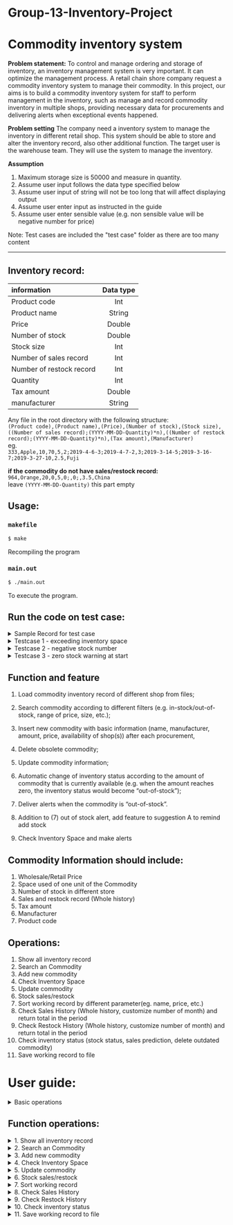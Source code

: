 # Group-13-Inventory-Project
# Commodity inventory system

**Problem statement:**
To control and manage ordering and storage of inventory, an inventory management system is very important. It can optimize the management process. A retail chain shore company request a commodity inventory system to manage their commodity. In this project, our aims is to build a commodity inventory system for staff to perform management in the inventory, such as manage and record commodity inventory in multiple shops, providing necessary data for procurements and delivering alerts when exceptional events happened.

**Problem setting**
The company need a inventory system to manage the inventory in different retail shop. This system should be able to store and alter the inventory record, also other additional function. The target user is the warehouse team. They will use the system to manage the inventory.

**Assumption**
1. Maximum storage size is 50000 and measure in quantity.
2. Assume user input follows the data type specified below
3. Assume user input of string will not be too long that will affect displaying output
4. Assume user enter input as instructed in the guide
5. Assume user enter sensible value (e.g. non sensible value will be negative number for price)

Note: Test cases are included the "test case" folder as there are too many content

--------------------------------------------------------

**Inventory record:<br/>**
-----------------------------------------

|information              |Data type|
|:---                     |  :---:  |
|Product code             |Int      |
|Product name             |String   |
|Price                    |Double   |
|Number of stock          |Double   |
|Stock size               |Int      |
|Number of sales record   |Int      |
|Number of restock record |Int      |
|Quantity                 |Int      |
|Tax amount               |Double   |
|manufacturer             |String   |


Any file in the root directory with the following structure:  
```(Product code),(Product name),(Price),(Number of stock),(Stock size),((Number of sales record);(YYYY-MM-DD-Quantity)*n),((Number of restock record);(YYYY-MM-DD-Quantity)*n),(Tax amount),(Manufacturer)```  
eg.  
```333,Apple,10,70,5,2;2019-4-6-3;2019-4-7-2,3;2019-3-14-5;2019-3-16-7;2019-3-27-10,2.5,Fuji```  

**if the commodity do not have sales/restock record:**  
```964,Orange,20,0,5,0;,0;,3.5,China```  
leave ```(YYYY-MM-DD-Quantity)``` this part empty

**Usage:<br/>**
----------------
### `makefile`
```sh
$ make
```
Recompiling the program

### `main.out`
```sh
$ ./main.out
```
To execute the program.

**Run the code on test case:<br/>**
-----------------------------------
<details>
  <summary>Sample Record for test case</summary>
  <details>
  <summary>sample.txt</summary>
  
  ```
  *********Enquiry result*********

  Index     Product Code   Name                Price     Stock Number   Stock Size     Number of Sales Record Number of Restock Record  Manufacturer             Tax Amount
  0         333            Apple A             $10       40             5              2                      3                         Fuji                     $2.5
  1         334            Orange              $11       60             5              2                      3                         Fuji                     $2.5
  2         335            DragonFruit         $13       19             6              2                      3                         Fuji                     $2.5
  3         133            Banana              $7        300            4              2                      3                         Fuji                     $2.5
  4         134            Kiwi                $15       21             2              2                      3                         Fuji                     $2.5
  5         135            Papaya              $13       90             3              2                      3                         Fuji                     $2.5
  6         233            Cherry              $11       72             3              2                      3                         Fuji                     $2.5
  7         232            Avocado             $21       69             5              2                      3                         Fuji                     $2.5
  8         231            Redcurrant          $18.5     1              5              2                      3                         Fuji                     $2.5
  ```
  ***************
  Inventory Space
  ```
  Calculating...
  Inventory Space: 2692/50000
  ```
  </details>
  
  <details>
  <summary>sample2.txt</summary>
  
  ```
  *********Enquiry result*********

  Index     Product Code   Name                Price     Stock Number   Stock Size     Number of Sales Record Number of Restock Record  Manufacturer             Tax Amount
  0         333            Apple               $10       70             5              2                      3                         Fuji                     $2.5
  1         964            Orange              $20       0              5              0                      0                         China                    $3.5
  ```
  </details>
  
  </details>
  
<details>
  <summary>Testcase 1 - exceeding inventory space</summary>
  
### `input 1`
```
sample.txt 6 Y 333 2 2019-04-27 9462
```
`sample.txt`: Import sample record file to the system
`6`: updating sales and restock record  
`Y`: Say you the product code of the commodity  
`333`: The product code of the commodity add record to  
`2`: Choice to add restock record  
`2019-04-27`: Date of restock record  
`9462`: Quantity of restock  



### `output 1`
Beacuse `2692+9462*5 = 50002`, exceeding the total inventory space, therefore
```
Action will result in exceeding available inventory space 50002/50000
```
  </details>

<details>
  <summary>Testcase 2 - negative stock number</summary>
  
### `input 2`
```
sample.txt 6 Y 333 1 2019-04-27 41
```
`sample.txt`: Import sample record file to the system
`6`: updating sales and restock record  
`Y`: Say you the product code of the commodity  
`333`: The product code of the commodity add record to 
`1`: Choice to add sales record  
`2019-04-27`: Date of sales record  
`41`: Quantity of sales  

### `output 2`
Beacuse `40-41 = -1`, resulting in negative stock number, therefore
```
Error! Your action will result in negatve stock number(From 40 -> -1 )
```
  </details>
  
<details>
  <summary>Testcase 3 - zero stock warning at start</summary>

### `input 3`
```
sample2.txt
```
`sample2.txt`: Import sample record file to the system
### `output 3`
As the number of stock of Orange is 0, the system will automaticlly remind the user everytime the user start the program.
```
Out of stock warning:
Index     Product Code   Name                Number of stock
1         964            Orange              0
```
  </details>


**Function and feature**
------------------------
1) Load commodity inventory record of different shop from files; 

2) Search commodity according to different filters (e.g. in-stock/out-of-stock, range of price, size, etc.);

3) Insert new commodity with basic information (name, manufacturer, amount, price, availability of shop(s)) after each procurement,

4) Delete obsolete commodity;

5) Update commodity information;

6) Automatic change of inventory status according to the amount of commodity that is currently available (e.g. when the amount reaches zero, the inventory status would become “out-of-stock”);

7) Deliver alerts when the commodity is “out-of-stock”.

8) Addition to (7) out of stock alert, add feature to suggestion A to remind add stock<br/>

9) Check Inventory Space and make alerts<br/>

**Commodity Information should include:**
-----------------------------------------

1. Wholesale/Retail Price<br/>
2. Space used of one unit of the Commodity <br/>
3. Number of stock in different store<br/>
4. Sales and restock record (Whole history)<br/>
5. Tax amount<br/>
6. Manufacturer<br/>
7. Product code<br/>

**Operations:<br/>**
--------------------

1.  Show all inventory record  
2.  Search an Commodity  
3.  Add new commodity  
4.  Check Inventory Space    
5.  Update commodity  
6.  Stock sales/restock 
7.  Sort working record by different parameter(eg. name, price, etc.)   
8.  Check Sales History (Whole history, customize number of month) and return total in the period   
9.  Check Restock History (Whole history, customize number of month) and return total in the period 
10. Check inventory status (stock status, sales prediction, delete outdated commodity)  
11. Save working record to file 





# User guide:

<details>
  <summary>Basic operations</summary>
        
## Initializing the programme
Everytime the programme is executed, you will be asked to enter the filename of the record:
```
Please input the file name of the record: 
```
If this is the first time this programme is used, enter a file name to create a empty file to work with.    
You can choose to save to that file when necessary by choosing option _11. Save working record to file_.      
Alternativly, if you already have a working file, just simply enter the file name to start the programme.  
    
If done correctly, you should see
```
Loading record....
Loading CSV....
All record loaded
```
    
Note: The programme does not modify your file unless you choose to do so by choosing option _11. Save working record to file_ and choose to overwrite the file.     
    
You will recieve a out of stock warning if any commodity is out of stock    
For example, you might see
```
Out of stock warning: 
Index     Product Code   Name                Number of stock
1         134            Kiwi                0     
...
...
``` 

## Understanding the operation basics of the main menu
After records are succesfully loaded, you should see the following main menu    

```
*********XXX Company Commodity Inventory system*********
1.  Show all inventory record
2.  Search an Commodity
3.  Add new commodity
4.  Check Inventory Space
5.  Update commodity
6.  Stock sales/restock
7.  Sort working record
8.  Check Sales History
9.  Check Restock History
10. Check inventory status
11. Save working record to file
12. Exit
Please input a command: 
```
Choose the operation you want by entering a number that corresponse to the description of the menu above    
Then press `enter` to execute that function
For example you want to `Show all inventory record`, enter `1` and press the `enter` key  
Details of how to use the functions in the programme is included below  
    
## Ending the programme
After you are done with the programme, you can save the file first then exit or simply exit without saving  
To terminate the programme, press `12` and `enter` to exit the programme
YOu will be asked
```
Are you sure to end the Programme?
Press "Y" to terminate the programme, press "N" to continue: N
```
Press `Y` to end the programme and press `N` to continue using.

If ended correctly, you should see
`Program end Sucessfully. Thanks for using our programme :)`
</details>

## Function operations:

<details>
  <summary>1.  Show all inventory record</summary>
  
  ### 1. Show all inventory record
  Show all inventiry record is a function that allows you to see all commodities in your inventory and their detail inforamtion. To call this function, enter `1` in the main menu and press `enter`  
  You will then see the following prompt
  ```
  *********Showing all inventory record*********

  Input the number one by one in any sequence and input -1 when done or enter 11 to print All
  *** E.g. Enter your choice here: 1 2 5 4 -1 ***
  Here are the options: 
  1. Index            2.Product Code           3.Name
  4.Price             5.Stock Number           6.Stock Size
  7.Number Of Sales Record                     8.Number Of Restock Record
  9.Manufacturer      10.Tax Amount            11.ALL
  Enter your choice here: 
  ```
  These are the information that every commodity contains, you can choose specific kinds of information to show on the screen. After `Enter your choice here`, you can input which kind of information to show. You can indicated the kinds of information you want by entering the corresponding number.  
  You should enter the corresponding number one by one and separate it with `space` or press `enter` after each entry.  
  Finally enter one more `space` and then enter `-1` to indicate all kinds of information in question is inputed. 
  You can also enter `11` to show all information available.    
    
Note: You can enter the same attributes multiple times but no not enter more than 12 attributes at onece. Also, if your input contains `11`, it will ignore other inputs and print all attributes in order.   

  ***
  Examples:  

  <details>
    <summary>1. Show Index, Name and Stock number </summary>


  Enter `1 3 5 -1` and press `enter`  
  Note that `1 3 5` is the field that corresponse to Index, Name and Stock number, `-1` is to indicate everything in question is inputed. 
  You should see
  ```
  *********Enquiry result*********
  
  Index     Name                Stock Number   
  0         Banana              300            
  1         Kiwi                21             
  2         Papaya              90             
  3         Redcurrant          1   
  ...
  ...
  ```

  </details>



  <details>
    <summary>2. Show Tax amount, Name and Price </summary>


  Enter `10 3 4 -1` and press `enter` 
  You should see  
  ```
  *********Enquiry result*********
  
  Tax Amount     Name                Price     
  $2.5           Banana              $7         
  $2.5           Kiwi                $15        
  $2.5           Papaya              $13        
  $2.5           Redcurrant          $18.5 
  ...
  ...
  ```

  </details>


  <details>
    <summary>3. Show all information</summary>


  Enter `11` and press `enter`
  You should see
  ```
  *********Enquiry result*********
  
  Index     Product Code   Name                Price     Stock Number   Stock Size     Number of Sales Record Number of Restock Record  Manufacturer   Tax Amount     
  0         133            Banana              $7        300            4              2                      3                         Fuji           $2.5           
  1         134            Kiwi                $15       21             2              2                      3                         Fuji           $2.5           
  2         135            Papaya              $13       90             3              2                      3                         Fuji           $2.5           
  3         231            Redcurrant          $18.5     1              5              2                      3                         Fuji           $2.5           
  4         232            Avocado             $21       69             5              2                      3                         Fuji           $2.5 
  ```
  </details>




  ***

  After a display is done, you will be transfered to the main menu again 
  To enter another display, just press `1` again to initiate another display of commodity information

</details>

<!---
function 2 description
--> 


<details>
  <summary>2.  Search an Commodity</summary>

It is a function that allows you to search all commodities in your inventory with different specifed or range of information and their detail inforamtion.    
The search function will narrow down the result each time you search, such that only the result in the previous search will be considered.  
The scope will be reseted if you exit the function.   
  To call this function, enter `2` in the main menu and press `enter`
  You will then see the following prompt  
  
  ```  
  *********Commodity searching*********

  Find by choosing one of the constrain below:
  1.Index            2.Product Code           3.Name
  4.Price             5.Stock Number           6.Stock Size
  7.Number Of Sales Record                     8.Number Of Restock Record
  9.Manufacturer      10.Tax Amount            11:End search
  Type in the constrain number: 
  ```  
  
  These are the information that every commodity contains, you can choose specific kinds of constrain to search commodity(s). After `Type in the constrain number`, you can input which kind of constrain to be use. You can indicated the constrain of information you want by entering the corresponding number, and press `Enter`.  
  For digits type, commodity can be search by `specific number` or `range of number`.  
  For string type, you can search by `substring`.    
  
  ### Showing the result
  ```
  Choose how to show your search result
  Input the number one by one in any sequence and input -1 when done or enter 11 to print All
  *** E.g. Enter your choice here: 1 2 5 4 -1 ***
  Here are the options:
  1. Index            2.Product Code           3.Name
  4.Price             5.Stock Number           6.Stock Size
  7.Number Of Sales Record                     8.Number Of Restock Record
  9.Manufacturer      10.Tax Amount            11.ALL
  Enter your choice here: 
  ```
  These are the information that every commodity contains, you can choose specific kinds of information to show on the screen. After `Enter your choice here`, you can input which kind of information to show. You can indicated the kinds of information you want by entering the corresponding number.   
Note: refer to function `1. Show all commodity`   
  You should enter the corresponding number one by one and separate it with `space` or press `enter` after each entry.  
  Finally enter one more `space` and then enter `-1` to indicate all kinds of information in question is inputed. 
  You can also enter `11` to show all information available.  
    
  You can continue to search in the searching result by adding constrain or enter`-1` to exit the search function. 
  
  ***
  Examples:
  <details>
  <summary>1.Search Price which is 13</summary>
  
  Enter`4`for searching price.   
  
  ```  
  *********Commodity searching*********
  
  Find by choosing one of the constrain below:
  1.Index            2.Product Code           3.Name
  4.Price             5.Stock Number           6.Stock Size
  7.Number Of Sales Record                     8.Number Of Restock Record
  9.Manufacturer      10.Tax Amount            11:End search
  Type in the constrain number: 4
  ```
  
  Enter`1`for searching specific price.  
  ```
  Search by 1. Specific Price  2. Range of Price
  Enter your choice here: 1
  ```
  
  Enter`13`to search commodity with price of 13.
  ```
  Your target Price is : 13
  ```
  
  Enter`11`for showing all information of result.
  
  ```
  Choose how to show your search result
  Input the number one by one in any sequence and input -1 when done or enter 11 to print All
  *** E.g. Enter your choice here: 1 2 5 4 -1 ***
  Here are the options:
  1. Index            2.Product Code           3.Name
  4.Price             5.Stock Number           6.Stock Size
  7.Number Of Sales Record                     8.Number Of Restock Record
  9.Manufacturer      10.Tax Amount            11.ALL
  Enter your choice here: 11

  *********Enquiry result*********
  
  Index     Product Code   Name                Price     Stock Number   Stock Size     Number of Sales Record Number of Restock Record  Manufacturer   Tax Amount
  2         335            DragonFruit         $13       19             6              2                      3                         Fuji           $2.5
  5         135            Papaya              $13       90             3              2                      3                         Fuji           $2.5
  ```
  
  Enter`11`for exiting the function. 
  
  ```
  *********Commodity searching*********

  Find by choosing one of the constrain below:
  1.Index            2.Product Code           3.Name
  4.Price             5.Stock Number           6.Stock Size
  7.Number Of Sales Record                     8.Number Of Restock Record
  9.Manufacturer      10.Tax Amount            11:End search
  Type in the constrain number: 11

  Exiting search...

  Returning to main page...
  ```
  </details>
  <details>
  <summary>2.Search Product code between 100 and 200, and Price higher than 10</summary>
  
  Enter`2` in the main menu to search `commodity` by `product code`.
  
  ```
  *********Commodity searching*********

  Find by choosing one of the constrain below:
  1. Index            2.Product Code           3.Name
  4.Price             5.Stock Number           6.Stock Size
  7.Number Of Sales Record                     8.Number Of Restock Record
  9.Manufacturer      10.Tax Amount            11:End search
  Type in the constrain number: 2
  ```
  
  Enter `2` to search by range of product code.
  ```
  Search by 1. Specific Product Code  2. Range of Product Code
  Enter your choice here: 2
  ```
  
  Enter`3` to search with in a range.
  ```
  You are searching by 1.Larger or equal than  2. Smaller or equal than   3.Between two numbers
  Enter your choice here: 3
  ```
  
  Enter`100`indicating the lower boundary is 100.
  ```
  The number is larger or equal than: 100
  ```
  
  Enter`200`indicating the upper boundary is 200.
  ```
  The number is smaller or equal than: 200
  ```
  
  Enter`11`to show all information of results.
  ```
  Choose how to show your search result
  Input the number one by one in any sequence and input -1 when done or enter 11 to print All
  *** E.g. Enter your choice here: 1 2 5 4 -1 ***
  Here are the options:
  1. Index            2.Product Code           3.Name
  4.Price             5.Stock Number           6.Stock Size
  7.Number Of Sales Record                     8.Number Of Restock Record
  9.Manufacturer      10.Tax Amount            11.ALL
  Enter your choice here: 11

  *********Enquiry result*********
  
  Index     Product Code   Name                Price     Stock Number   Stock Size     Number of Sales Record Number of Restock Record  Manufacturer   Tax Amount
  3         133            Banana              $7        300            4              2                      3                         Fuji           $2.5
  4         134            Kiwi                $15       21             2              2                      3                         Fuji           $2.5
  5         135            Papaya              $13       90             3              2                      3                         Fuji           $2.5
  ```
  
  Enter`4`to search within the results by price.
  ```
  Find by choosing one of the constrain below:
  1. Index            2.Product Code           3.Name
  4.Price             5.Stock Number           6.Stock Size
  7.Number Of Sales Record                     8.Number Of Restock Record
  9.Manufacturer      10.Tax Amount            11:End search
  Type in the constrain number: 4
  ```
  
  Enter`2`to search in range.
  ```
  Search by 1. Specific Price  2. Range of Price
  Enter your choice here: 2
  ```
  
  Enter`1`to search price higher than.
  ```
  You are searching by 1.Larger or equal than  2. Smaller or equal than   3.Between two numbers
  Enter your choice here: 1
  ```
  
  Enter`10`to indicate lower boundary is 10.
  ```
  The number is larger or equal than: 10
  ```
  
  Enter`11`to show all information of results.
  ```
  Choose how to show your search result
  Input the number one by one in any sequence and input -1 when done or enter 11 to print All
  *** E.g. Enter your choice here: 1 2 5 4 -1 ***
  Here are the options:
  1. Index            2.Product Code           3.Name
  4.Price             5.Stock Number           6.Stock Size
  7.Number Of Sales Record                     8.Number Of Restock Record
  9.Manufacturer      10.Tax Amount            11.ALL
  Enter your choice here: 11

  *********Enquiry result*********
  
  Index     Product Code   Name                Price     Stock Number   Stock Size     Number of Sales Record Number of Restock Record  Manufacturer   Tax Amount
  4         134            Kiwi                $15       21             2              2                      3                         Fuji           $2.5
  5         135            Papaya              $13       90             3              2                      3                         Fuji           $2.5
  ```
  
  Enter`11`to exit the function.    
  You should see the following if exited correctly.    
  ```
  Find by choosing one of the constrain below:
  1. Index            2.Product Code           3.Name
  4.Price             5.Stock Number           6.Stock Size
  7.Number Of Sales Record                     8.Number Of Restock Record
  9.Manufacturer      10.Tax Amount            11:End search
  Type in the constrain number: 11

  Exiting search...

  Returning to main page...
  ```
  </details>
  
 <!---
function 3 description
--> 
  
  
  <details>
  <summary>3.Search name with substring "an"</summary>
  
  Enter`3`to search by name.
  
  ```
  *********Commodity searching*********

  Find by choosing one of the constrain below. Enter -1 if you are done searching
  1. Index 2.Product Code 3.Name 4.Price 5.Stock Number
  6.Stock Size 7.Number Of Sales Record 8.Number Of Restock Record 9.Manufacturer 10.Tax Amount
  Type in the constrain number: 3
  ```
  
  Enter`an`to search by substring "an".
  ```
  Enter the Nameyou wan to search. Can be a sub string of the Name
  Enter your word here:
  an
  ``` 
  
  Enter`11`to show all information of results.
  ```
  Choose how to show your search result
  Input the number one by one in any sequence and input -1 when done or enter 11 to print All
  *** E.g. Enter here: 1 2 5 4 -1 ***
  Here are the options:
  1. Index 2.Product Code 3.Name 4.Price 5.Stock Number
  6.Stock Size 7.Number Of Sales Record 8.Number Of Restock Record 9.Manufacturer 10.Tax Amount 11.ALL
  Enter here: 11

  *********Enquiry result*********
  Index     Product Code   Name                Price     Stock Number   Stock Size     Number of Sales Record Number of Restock Record  Manufacturer   Tax Amount
  1         334            Orange              $11       60             5              2                      3                         Fuji           $2.5
  3         133            Banana              $7        300            4              2                      3                         Fuji           $2.5
  8         231            Redcurrant          $18.5     1              5              2                      3                         Fuji           $2.5
  ```
  
  Enter`-1`to exit the function.
  ```
  *********Commodity searching*********

  Find by choosing one of the constrain below. Enter -1 if you are done searching
  1. Index 2.Product Code 3.Name 4.Price 5.Stock Number
  6.Stock Size 7.Number Of Sales Record 8.Number Of Restock Record 9.Manufacturer 10.Tax Amount
  Type in the constrain number: -1

  Exiting search...

  Returning to main page...
  ```
  </details>
  
  ***
  
  </details>
  
  <details>
  <summary>3. Add new commodity</summary>
  
  It is a function for you to add new type of commodity to the inventory. Before adding, please prepare information of `name`, `product code`, `price`, `size of stock`, `tax amount`, and `manufacturer` of the product.  
  To call this function, enter `3` in the main menu and press `enter`  
  You will then see the following prompt
  ### 1.Name
  Asking you to enter the `commodity name` and press `Enter`.
  ```
  Preparing to add a new commodity...

  Please enter the commodity name: Apple
  ```
  
  ### 2.Product code
  Enter an interger for the product `code`    
  You are use different number of digit(s) for the product code   
  For example `533` as below
  ```
  Please enter the product code: 533
  ```
  
  ### 3.Price
  Enter an interger value for the `price`   
  For example `3`
  ```
  Please enter the price: 3
  ```
  
  ### 4.Size of stock
  Enter an interger value for the `size of stock`.    
  For example `2` for size of stock   
  
  ```
  Please enter the size of stock: 2
  ```
  
  ### 5.Tax amount
  Enter the `commodity tax` of the commodity    
  For example `1`for tax amount.    
  Can be an interger or a number with decimals
  ```
  Please enter the tax amount: 1
  ```
  
  ### 6.Manufacturer
  Enter the name of the `manufacture` such as `Fuji`for manufacturer.
  ```
  Please enter the name of the manufacturer: Fuji
  ```
  The following prompt will be shown when the commodity has all the required data.
  ```
  Commodity added! Returning to main screen...
  ```
  </details>
 
 
<!---
function 4 description
--> 
 
  <details>
  <summary>4.  Check Inventory Space</summary>
  
  This function allow you to check the `occupied space` of the inventory. 
  To call this function, enter `4` in the main menu and press `enter`  
  You will then see the following prompt
  
  ```
  Calculating...
  Inventory Space: 2692/50000
  ```
  
  `2692` is the occupied space.  
  `50000` is the total space of the inventory
</details>
  
  
  <!---
function 5 description
--> 
  
  <details>
  <summary>5.  Update commodity</summary>
  
  You can use this function to update `name`, `product code`, `price`, `size of stock`, `tax amount`, and `manufacturer` of the product by `product code`.  
  To call this function, enter `5` in the main menu and press `enter`  
  You will then see the following prompt
  ```
  Preparing to modify commodity...
  Do you know the product code of the commodity that you want to update?(Y/N) 
  ```
Input `Y` and press `enter` if you **do** know the product code   
Input `N` and press `enter` if you **do not** know the product code 

1. If you press `N`, you will see the prompt below    
```
~~Please first search the commodity and change the record by product code~~

*********Commodity searching*********

Find by choosing one of the constrain below: 
1. Index            2.Product Code           3.Name
4.Price             5.Stock Number           6.Stock Size
7.Number Of Sales Record                     8.Number Of Restock Record
9.Manufacturer      10.Tax Amount            11:End search
Type in the constrain number: 
```
This is the search function as descibed in `2.  Search an Commodity`  
Search the commodity under interest and input `11` to end search


2. After searching or if you pressed `Y` , you will be asked to enter the `product code` you want to update   
  
  ```
  ***************************************************************************************
  Please enter the productCode of the commodity that you want to update:
  ```
  Enter the`product code`, for example `333`.
  You will see information of it for your reference. From the menu, enter your choice after `Enter your choice here:` with the corresponding number to the options shown.   
  
  ```
  Index     Product Code   Name                Price     Stock Number   Stock Size     Number of Sales Record Number of Restock Record  Manufacturer   Tax Amount
  0         333            Apple A             $10       40             5              2                      3                         Fuji           $2.5    

What attribute of the commodity do you want to change/update?
1. Product Code
2. Product Name
3. Price
4. Size of stock
5. Tax amount
6. Name of manufacturer
7. Quit
Enter your choice here: 
  ```
  For example, enter`1`to update the product code.  
  it will display the current product code, and prompt you to enter the new one.
  ```
  Change from 333 to:
  ```
  if you enter`456`, you will see the following prompt.
  ```
  The product code is now: 456
  Commodity updated
  ```
  Such that the `product code` is now changed from `333` to `456`
  
  You can continue updating the commodity's imformation by enter number between `1-6` or quit the function by `7`.  
  If you enter `7`, you will see the following prompt meaning you have successfully quit the function.
  ```
  Exiting commodity update...
  ```
You will then be transfer back to the main menu.  
  </details>
  
   
<!---
function 6 description
--> 
 
  
<details>
<summary>6.  Stock sales/restock </summary>
This function allows you to make sales or restock record to change the number of stock      
You will be prompted by the following       
    
```  
You are updating sales and restock record

Do you know the product code of the commodity that you want to update?(Y/N) 
```
Input `Y` and press `enter` if you **do** know the product code   
Input `N` and press `enter` if you **do not** know the product code   
  
1. If you press `N`, you will see the prompt below    
```
~~Please first search the commodity and change the record by product code~~

*********Commodity searching*********

Find by choosing one of the constrain below: 
1. Index            2.Product Code           3.Name
4.Price             5.Stock Number           6.Stock Size
7.Number Of Sales Record                     8.Number Of Restock Record
9.Manufacturer      10.Tax Amount            11:End search
Type in the constrain number: 
```
This is the search function as descibed in `2.  Search an Commodity`  
Search the commodity under interest and input `11` to end search 

  
If you pressed `Y` or finished searching, you will then be asked to enter the `product code` in question  
`Please enter the product code of the commodity that you want to add record to: `    
Enter the `product code` and press `enter`  
    
You will then have three choice as below
```
Choice 1.Adding Sales record
       2.Adding Restock record
       3.Quit
Choice: 
```
Enter the number corresponding the function you want to use and press `enter`   
        
       
1. Adding Sales record
You will be asked to enter the date of the sales in `YYYY-MM-DD` format and the quantity of the sales made      
Below will be an example of the operation, `Record added!` indicate the record is succesfuly added     
```
You are adding record of sales of Redcurrant (231)
Sales time (YYYY-MM-DD): 2019-11-11
Quantity: 1
Record added!
```
If the sales is lager than the number of stock, an error message would show up      
`Error! Your action will result in negatve stock number(From <original number> -> <expected final number> )`    
    
2. Adding Restock record
You will be asked to enter the date of the restock in `YYYY-MM-DD` format and the quantity of the restock made 
Below will be an example of the operation, `Record added!` indicate the record is succesfuly added     
```
You are adding record of restock of Redcurrant (231)
Delivery time (YYYY-MM-DD): 2019-12-12
Quantity: 100
Record added!
```
If the restock quantity is lager than the available inventory space, an error message would show up    
Action will result in exceeding available inventory space <value that is exceeded>/<total space>        
        
3. Quit
This will transfer you back to the main menu
  
  
  
</details>
  
   
<!---
function 7 description
--> 
 
  
<details>
<summary>7.  Sort working record </summary>
Sort record is a function that changes the order of how the data is stored in the working programme   
You should see the prompt below as you enter `7` in the main menu   
  
```
Sort by: 1.  Product Code
         2.  Name
         3.  Price
         4.  Number of stock
         5.  Size of stock
         6.  Numeber of Sales Record
         7.  Numeber of Restock Record
         8.  Tax Amount
         9.  Manufacturer
         10. Quit
```

There will be two types of sort, one is by `value` and one is by `lexicographical order`    
Option `1`,`3`,`4`,`5`,`6`,`7` and `8` will be sort by their `value`    
Option `2` and `9` will be sorted by thier `lexicographical order`
* [Lexicographical order](https://en.wikipedia.org/wiki/Lexicographical_order)   
    
You should see when for all types of sorting
```
In: 1. Ascending Order
    2. Descending Order
    3. Abort and Quit
```
The programme will show to indicate the wroking commodity list is sorted
`Sorting completed`     
`Returning to main page...`  
    
Note: You can see the result by choosing to `1.  Show all inventory record` in the main menu

</details>
  
   
<!---
function 8 description
--> 
 
  <details>
  <summary>8.  Check Sales History </summary>
  
  This function is used to check the sales record of a commodity    
  You will need to enter the `Product code` to indicate which commodity is under interest   
  You should see such prompt when this function is called   
```
Preparing to show sales record...

Do you know the product code of the commodity that you want to check?(Y/N) 
```
Input `Y` and press `enter` if you **do** know the product code   
Input `N` and press `enter` if you **do not** know the product code   
  
1. If you press `N`, you will see the prompt below    
```
~~Please first search the commodity and check the record by productCode~~

*********Commodity searching*********

Find by choosing one of the constrain below: 
1. Index            2.Product Code           3.Name
4.Price             5.Stock Number           6.Stock Size
7.Number Of Sales Record                     8.Number Of Restock Record
9.Manufacturer      10.Tax Amount            11:End search
Type in the constrain number: 
```
This is the search function as descibed in `2.  Search an Commodity`  
Search the commodity under interest and input `11` to end search 

  
If you pressed `Y` or finished searching, you will then be asked to enter the `product code` in question  
`Please enter the product code of the commodity record that you want to check: `    
Enter the `product code` and press `enter`  
  
Then, you will be given these choices below:  
```
Check by:
          1. n Months
          2. Whole history
          3. Quit
Choice: 
```
1. n Months 
  You will be asked to input the the value of n and the time at the end of the `n months`   
  An example is as below
```
Enter the value of n: 12
Enter the ending month(included in the search) of the search
Please enter the result in (YYYY-MM, e.g. 2019-12) format: 2019-12
Total 2 record in the last 12 months found.
```
Then you should see the result
```
Date (YYYY-MM-DD)   Quantity
2019-4-7            2     
2019-4-6            3 
```
  
2. Whole history
The programme will return all sales history of this commodity as below
```
Date (YYYY-MM-DD)   Quantity
2019-4-7            2     
2019-4-6            3 
...
...
```
  
3. Quit
This will bring you back to the main menu   
  

  </details>
   
   
<!---
function 9 description
--> 
 
  
  <details>
  <summary>9.  Check Restock History </summary>
  
  Note: This function is similar to function 8
  This function is used to check the restock record of a commodity    
  You will need to enter the `Product code` to indicate which commodity is under interest   
  You should see such prompt when this function is called   
```
Preparing to show restock record...

Do you know the product code of the commodity that you want to check?(Y/N) 
```
Input `Y` and press `enter` if you **do** know the product code   
Input `N` and press `enter` if you **do not** know the product code   
  
1. If you press `N`, you will see the prompt below    
```
~~Please first search the commodity and check the record by productCode~~

*********Commodity searching*********

Find by choosing one of the constrain below: 
1. Index            2.Product Code           3.Name
4.Price             5.Stock Number           6.Stock Size
7.Number Of Sales Record                     8.Number Of Restock Record
9.Manufacturer      10.Tax Amount            11:End search
Type in the constrain number: 
```
This is the search function as descibed in `2.  Search an Commodity`  
Search the commodity under interest and input `11` to end search 

  
If you pressed `Y` or finished searching, you will then be asked to enter the `product code` in question  
`Please enter the product code of the commodity record that you want to check: `    
Enter the `product code` and press `enter`  
  
Then, you will be given these choices below:  
```
Check by:
          1. n Months
          2. Whole history
          3. Quit
Choice: 
```
1. n Months 
  You will be asked to input the the value of n and the time at the end of the `n months`   
  An example is as below
```
Enter the value of n: 12
Enter the ending month(included in the search) of the search
Please enter the result in (YYYY-MM, e.g. 2019-12) format: 2019-12
Total 2 record in the last 12 months found.
```
Then you should see the result that shows all the restock history in the period of n months before the date inputed and the inputed date  
```
Date (YYYY-MM-DD)   Quantity
2019-4-7            2     
2019-4-6            3 
```
  
2. Whole history
The programme will return all restock history of this commodity as below
```
Date (YYYY-MM-DD)   Quantity
2019-4-7            2     
2019-4-6            3 
...
...
```
  
3. Quit
This will bring you back to the main menu   
  
  
  
  </details>
   
<!---
function 10 description
--> 
 
  <details>
  <summary>10. Check inventory status </summary>
  
  There are 3 main functions that can be achieve by `check inventory status`    
  These are mainly to recieve predictions   
  To enter this function, inout `10` at the main menu and press `enter` 
  You should see the 3 main functions listed out below  
  ```
  Showing inventory status:
1. Show stock status
2. Show sales prediciton
3. Delete obsoleted commodity
4. Quit
Enter your choice here:
``` 
Enter the number that corresponse to the choice and press `enter`
Detail functionality and use is as below  

***

<details>
<summary>1. Show stock status </summary> 
    
You will be ask to enter `current date` and `number of months` used in the prediction
The prediction is based on `n-month average`
Such that predicted sales will be the sales average of the last `n` month  
Example input will be as below  
```
Note: the current month will be included in the prediction
Enter current date in (YYYY-MM, e.g. 2019-12) format: 2019-12
Choose the number of month(s) for prediction: 12 
```
This function will show
    - [ ] Stock out alert (if any)
    - [ ] Predicted out of stock warning: 
* For stock out alert it will show the `Index`, `Product Code`, `Name` and `Number of Stock` which will be `0`  
For example:    
```
Out of stock warning: 
Index     Product Code   Name                Number of stock
1         134            Kiwi                0           
...
...
```
* For Predicted out of stock warning: 
This will show `Index`,`Product Code`,`Name`,`Current stock`,`Predicted sales in n month` and `Difference` 
`Predicted sales` will be calculated by `n-month` average    
`Difference` will be calulated by `Current stock` - `Predicted sales`   
```
Predicted out of stock warning: 
Index     Product Code   Name                Current stock       Predicted sales in 12 month   Difference          
1         134            Kiwi                0                   0.416667                      -0.416667  
...
...
```
User can see if they have enough stock to handle last n-month average sales 
</details>  
  
  
  
<details>
<summary>2. Show sales prediciton </summary> 
  
    
This has a similar function to `Show stock status`, however it can show the predicted sales of all commodities    
You will be asked to enter length of the prediction and the date to predict from 
Example input will be as below  
```
Note: the current month will be included in the prediction
Enter current date in (YYYY-MM, e.g. 2019-12) format: 2019-12
Choose the number of month(s) for prediction: 6
```
    
Output will be the `Index`, `Product Code`, `Name`, `Current Stock` and `Predicted sales in n month`
You should see similar output as below   
```
Index     Product Code   Name                Current stock       Predicted sales in 6 month
0         133            Banana              300                 0.833333            
1         134            Kiwi                0                   0.833333            
2         135            Papaya              90                  0.833333            
...
...
```

</details>

<details>
<summary>3. Delete obsoleted commodity </summary> 

This function helps you delete commodity with no sales record in the last n monts   
You should see a prmompt as below, enter an interger for n  
Enter the date following the `YYYY-MM` format
Example is as follows
```
Searching for outdated commodity
Delete commodity without sales in the last n months
Enter value of n: 3
From when (YYYY-MM, e.g. 2019-12) to 3 months before: 2019-12
 ```
1. If there are commodities that doesn't have sales record in the last n month, you will be asked   
```
Are you sure to delete <commodity name>?
Enter Yes or No by (Y/N): 
```
* If you want to delete such commodity, press `Y` and press `enter`
You will be shown `Selected commodity deleted!` if successfully deleted 
* If you want to leave it in place, press `N` and press `enter`. The delete process will be skipped
Finally if you have deleted any items, you will be shown `Outdated commodity deleted`   
If you didn't delete any commodity, you will be shown `No commodity deleted`

2. If there are no commodity that don't have sales in the last n months     
    You will be shown `No commodity to be deleted!` 

</details> 
  
***
  
After outputing the result, you will be transfer back to the Check inventory status menu
  </details>
 
 
<!---
function 11 description
--> 
 
  <details>
  <summary>11. Save working record to file </summary>
    
  This function allows you to save a file to the file you had loaded from or create a new file to save to.  
  **You are recommended to use `.txt` as the file extension**
  
  To enter this function, enter `11` in the main menu and press `enter` .   
  Then you should see the following prompt:     
  ```
  Do you want to overwrite record to current file instead of creating a new file?   Enter Y/N
  ```
  1. To save to the file you have loaded from when you were asked to 
  `Please input the file name of the record: ` at the start of using this function  
  Input `Y` and press `enter`   
    
  2. If you want to save to another file or create a file to save to   
  Input `N` and press `enter`   
  You will then be prompted by `Enter the file name you want to create: `    
  input the file name that you want to write the file to and press `enter`  
    
  After the procedures above, you will then be prompted by
  ```
  All records saved!
  ```
  This indicates that your records are saved then you will be transfer back to the main menu.       
    
  Note: If the file name you used is unable to be opened/modified, it will show `Unable to open <file name>` to indicated the file can't be used. You will then be guided back to the main menu.   
  

  </details>

</details>









